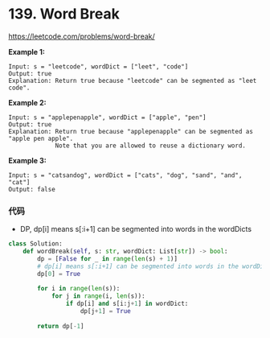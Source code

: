 # 139. Word Break

https://leetcode.com/problems/word-break/

**Example 1:**

```
Input: s = "leetcode", wordDict = ["leet", "code"]
Output: true
Explanation: Return true because "leetcode" can be segmented as "leet code".
```

**Example 2:**

```
Input: s = "applepenapple", wordDict = ["apple", "pen"]
Output: true
Explanation: Return true because "applepenapple" can be segmented as "apple pen apple".
             Note that you are allowed to reuse a dictionary word.
```

**Example 3:**

```
Input: s = "catsandog", wordDict = ["cats", "dog", "sand", "and", "cat"]
Output: false
```

### 代码

- DP,  dp[i] means s[:i+1] can be segmented into words in the wordDicts 

```python
class Solution:
    def wordBreak(self, s: str, wordDict: List[str]) -> bool:
        dp = [False for _ in range(len(s) + 1)]
        # dp[i] means s[:i+1] can be segmented into words in the wordDicts 
        dp[0] = True
        
        for i in range(len(s)):
            for j in range(i, len(s)):
                if dp[i] and s[i:j+1] in wordDict:
                    dp[j+1] = True
        
        return dp[-1]
```